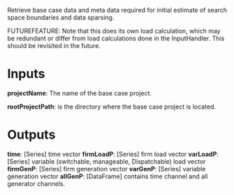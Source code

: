 Retrieve base case data and meta data required for initial estimate of search space boundaries and data sparsing.

FUTUREFEATURE: Note that this does its own load calculation, which may be redundant or differ from load calculations done in the InputHandler. This should be revisited in the future.

# Inputs
**projectName**: The name of the base case project. 

**rootProjectPath**: is the directory where the base case project is located. 

# Outputs
**time**: [Series] time vector
**firmLoadP**: [Series] firm load vector
**varLoadP**: [Series] variable (switchable, manageable, Dispatchable) load vector
**firmGenP**: [Series] firm generation vector
**varGenP**: [Series] variable generation vector
**allGenP**: [DataFrame] contains time channel and all generator channels.

